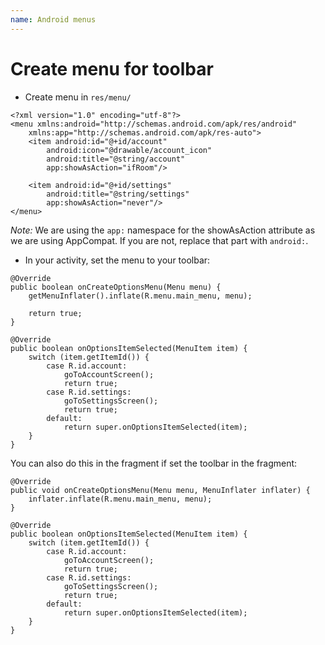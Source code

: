```yaml
---
name: Android menus
---
```


# Create menu for toolbar

* Create menu in `res/menu/`
```
<?xml version="1.0" encoding="utf-8"?>
<menu xmlns:android="http://schemas.android.com/apk/res/android"
    xmlns:app="http://schemas.android.com/apk/res-auto">
    <item android:id="@+id/account"
        android:icon="@drawable/account_icon"
        android:title="@string/account"
        app:showAsAction="ifRoom"/>

    <item android:id="@+id/settings"
        android:title="@string/settings"
        app:showAsAction="never"/>        
</menu>
```
*Note:* We are using the `app:` namespace for the showAsAction attribute as we are using AppCompat. If you are not, replace that part with `android:`.

* In your activity, set the menu to your toolbar:
```
@Override
public boolean onCreateOptionsMenu(Menu menu) {
    getMenuInflater().inflate(R.menu.main_menu, menu);

    return true;
}

@Override
public boolean onOptionsItemSelected(MenuItem item) {
    switch (item.getItemId()) {
        case R.id.account:
            goToAccountScreen();
            return true;
        case R.id.settings:
            goToSettingsScreen();
            return true;
        default:
            return super.onOptionsItemSelected(item);
    }
}
```
You can also do this in the fragment if set the toolbar in the fragment:
```
@Override
public void onCreateOptionsMenu(Menu menu, MenuInflater inflater) {
    inflater.inflate(R.menu.main_menu, menu);
}

@Override
public boolean onOptionsItemSelected(MenuItem item) {
    switch (item.getItemId()) {
        case R.id.account:
            goToAccountScreen();
            return true;
        case R.id.settings:
            goToSettingsScreen();
            return true;
        default:
            return super.onOptionsItemSelected(item);
    }
}
```
